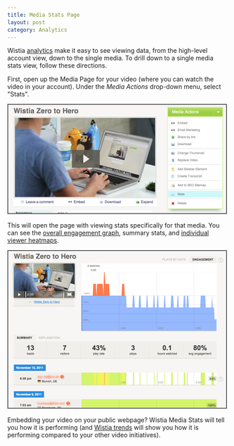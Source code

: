 ```yaml
---
title: Media Stats Page
layout: post
category: Analytics
---
```


Wistia [analytics](/analytics.html) make it easy to see viewing data, from the high-level account view, down to the single media.  To drill down to a single media stats view, follow these directions.


First, open up the Media Page for your video (where you can watch the video in your account).  Under the *Media Actions* drop-down menu, select "Stats".

<div class="post_image center"><img src="/images/ms_zero_to_hero.png" alt="ms_zero_to_hero" /></div>

This will open the page with viewing stats specifically for that media.  You can see the [overall engagement graph](/audience_engagement_graph.html), summary stats, and [individual viewer heatmaps](/heatmaps.html).

<div class="post_image center"><img src="/images/ms_media_page.png" alt="ms_media_page" /></div>

Embedding your video on your public webpage?  Wistia Media Stats will tell you how it is performing (and [Wistia trends](/analytics.html) will show you how it is performing compared to your other video initiatives).

